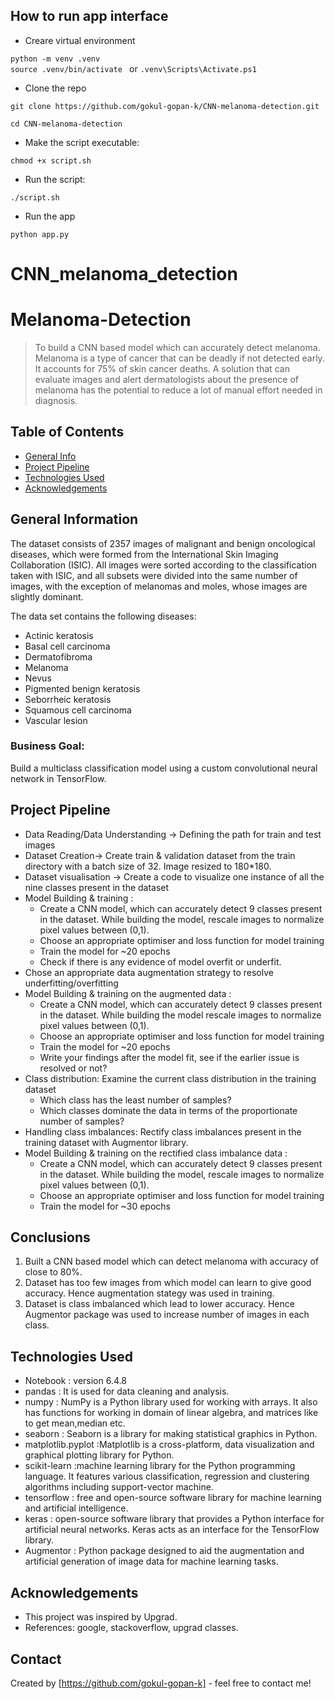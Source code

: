## How to run app interface
* Creare virtual environment

```python -m venv .venv ```  
```source .venv/bin/activate ```
or
```.venv\Scripts\Activate.ps1```
* Clone the repo
  
```git clone https://github.com/gokul-gopan-k/CNN-melanoma-detection.git```

```cd CNN-melanoma-detection```

* Make the script executable:
  
```chmod +x script.sh```

* Run the script:
  
```./script.sh```

* Run the app
  
```python app.py```






# CNN_melanoma_detection
# Melanoma-Detection

> To build a CNN based model which can accurately detect melanoma. Melanoma is a type of cancer that can be deadly if not detected early. It accounts for 75% of skin cancer deaths. A solution that can evaluate images and alert dermatologists about the presence of melanoma has the potential to reduce a lot of manual effort needed in diagnosis.
 
## Table of Contents
* [General Info](#general-information)
* [Project Pipeline](#project-pipeline)
* [Technologies Used](#technologies-used)
* [Acknowledgements](#acknowledgements)


## General Information

The dataset consists of 2357 images of malignant and benign oncological diseases, which were formed from the International Skin Imaging Collaboration (ISIC). All images were sorted according to the classification taken with ISIC, and all subsets were divided into the same number of images, with the exception of melanomas and moles, whose images are slightly dominant.


The data set contains the following diseases:

* Actinic keratosis
* Basal cell carcinoma
* Dermatofibroma
* Melanoma
* Nevus
* Pigmented benign keratosis
* Seborrheic keratosis
* Squamous cell carcinoma
* Vascular lesion

### Business Goal:

Build a multiclass classification model using a custom convolutional neural network in TensorFlow. 


## Project Pipeline
- Data Reading/Data Understanding → Defining the path for train and test images 
- Dataset Creation→ Create train & validation dataset from the train directory with a batch size of 32. Image resized to 180*180.
- Dataset visualisation → Create a code to visualize one instance of all the nine classes present in the dataset 
- Model Building & training : 
  - Create a CNN model, which can accurately detect 9 classes present in the dataset. While building the model, rescale images to normalize pixel values between (0,1).
  - Choose an appropriate optimiser and loss function for model training
  - Train the model for ~20 epochs
  - Check if there is any evidence of model overfit or underfit.
- Chose an appropriate data augmentation strategy to resolve underfitting/overfitting 
- Model Building & training on the augmented data :
  - Create a CNN model, which can accurately detect 9 classes present in the dataset. While building the model rescale images to normalize pixel values between (0,1).
  - Choose an appropriate optimiser and loss function for model training
  - Train the model for ~20 epochs
  - Write your findings after the model fit, see if the earlier issue is resolved or not?
- Class distribution: Examine the current class distribution in the training dataset 
  - Which class has the least number of samples?
  - Which classes dominate the data in terms of the proportionate number of samples?
- Handling class imbalances: Rectify class imbalances present in the training dataset with Augmentor library.
- Model Building & training on the rectified class imbalance data :
  - Create a CNN model, which can accurately detect 9 classes present in the dataset. While building the model, rescale images to normalize pixel values between (0,1).
  - Choose an appropriate optimiser and loss function for model training
  - Train the model for ~30 epochs


## Conclusions
1) Built a CNN based model which can detect melanoma with accuracy of close to 80%.
2) Dataset has too few images from which model can learn to give good accuracy. Hence augmentation stategy was used in training.
3) Dataset is class imbalanced which lead to lower accuracy. Hence Augmentor package was used to increase number of images in each class.


## Technologies Used
- Notebook : version 6.4.8
- pandas : It is used for data cleaning and analysis. 
- numpy : NumPy is a Python library used for working with arrays. It also has functions for working in domain of linear algebra, and matrices like to get mean,median etc. 
- seaborn : Seaborn is a library for making statistical graphics in Python.
- matplotlib.pyplot :Matplotlib is a cross-platform, data visualization and graphical plotting library for Python.
- scikit-learn :machine learning library for the Python programming language. It features various classification, regression and clustering algorithms including support-vector machine.
- tensorflow :  free and open-source software library for machine learning and artificial intelligence.
- keras :  open-source software library that provides a Python interface for artificial neural networks. Keras acts as an interface for the TensorFlow library.
- Augmentor :  Python package designed to aid the augmentation and artificial generation of image data for machine learning tasks.

## Acknowledgements
- This project was inspired by Upgrad.
- References: google, stackoverflow, upgrad classes.


## Contact
Created by [https://github.com/gokul-gopan-k] - feel free to contact me!

